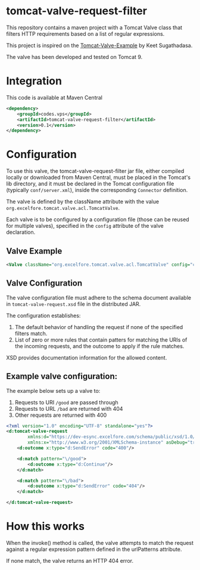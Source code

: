 # tomcat-valve-request-filter

This repository contains a maven project with a Tomcat Valve class that filters HTTP requirements 
based on a list of regular expressions.

This project is inspired on the [Tomcat-Valve-Example][1] by Keet Sugathadasa.

The valve has been developed and tested on Tomcat 9.

# Integration

This code is available at Maven Central

```xml
<dependency>
    <groupId>codes.vps</groupId>
    <artifactId>tomcat-valve-request-filter</artifactId>
    <version>0.1</version>
</dependency>
```

# Configuration

To use this valve, the tomcat-valve-request-filter jar file, either compiled locally
or downloaded from Maven Central, must be placed in the Tomcat's lib directory,
and it must be declared in the Tomcat configuration file (typically `conf/server.xml`),
inside the corresponding `Connector` definition.

The valve is defined by the className attribute with the value 
`org.excelfore.tomcat.valve.acl.TomcatValve`.

Each valve is to be configured by a configuration file (those can be reused for multiple valves),
specified in the `config` attribute of the valve declaration.

## Valve Example

```xml
<Valve className="org.excelfore.tomcat.valve.acl.TomcatValve" config="conf/my-config.xml"/>
```

## Valve Configuration

The valve configuration file must adhere to the schema document available in `tomcat-valve-request.xsd`
file in the distributed JAR.

The configuration establishes:

1. The default behavior of handling the request if none of the specified filters match.
2. List of zero or more rules that contain patters for matching the URIs of the incoming requests, and the outcome to apply if the rule matches.

XSD provides documentation information for the allowed content.

## Example valve configuration:

The example below sets up a valve to:
1. Requests to URI `/good` are passed through
2. Requests to URL `/bad` are returned with 404
3. Other requests are returned with 400

```xml
<?xml version="1.0" encoding="UTF-8" standalone="yes"?>
<d:tomcat-valve-request
        xmlns:d="https://dev-esync.excelfore.com/schema/public/xsd/1.0/tomcat-valve-request.xsd"
        xmlns:x="http://www.w3.org/2001/XMLSchema-instance" asDebug="true">
    <d:outcome x:type="d:SendError" code="400"/>

    <d:match pattern="\/good">
        <d:outcome x:type="d:Continue"/>
    </d:match>

    <d:match pattern="\/bad">
        <d:outcome x:type="d:SendError" code="404"/>
    </d:match>

</d:tomcat-valve-request>
```

# How this works

When the invoke() method is called, the valve attempts to match the request against a regular expression pattern defined in the urlPatterns attribute.

If none match, the valve returns an HTTP 404 error.

[1]: https://github.com/Keetmalin/Tomcat-Valve-Example
